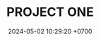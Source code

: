 ---
layout: teamCard
permalink: /team/:title.html
categories: LJ06 LJ1 LJ2 LJ6 LJ7 
maincover: /assets/logos/P1.png
puntosLJMAYO24:
date: 2024-05-02 10:29:20 +0700
title: PROJECT ONE
route: /liga-johto
tag: johto042024
color: black
puntosLJ202404: 12
grupo: sur
background: '#F16C38'
cover: /assets/ver.png
team: PROJECT ONE
ID: P1
status: <i class="fa-solid fa-check"></i>
puntos: 
pj: 
#PARTIDO 1
j1: RONDA 1
p1: PROJECT ONE
pp1: SSI
bg1: rock rock
r1: 0
rr1: 0
pt1: 0
pj1: 0
#PARTIDO 2
j2: RONDA 2
p2: PROJECT ONE
pp2: T-BONERS
bg2: rock rock
r2: 
rr2: 
pt2: 
pj2: 
#PARTIDO 3
j3: RONDA 3
p3: DFS SAPPHIRE
pp3: PROJECT ONE
bg3: rock
r3: 
rr3: 
pt3: 
pj3: 
#PARTIDO 4
j4: RONDA 4
p4: DFS DIAMOND
pp4: PROJECT ONE
bg4: rock 
r4: 
rr4: 
pt4: 
pj4: 
#PARTIDO 5
j5: RONDA 5
p5: ZERONOTE
pp5: PROJECT ONE
bg5: rock 
r5: 
rr5: 
pt5: 
pj5: 1
#PARTIDO 6
j6: RONDA 6
p6: PROJECT ONE
pp6: HG SOULSILVER
bg6: rock 
r6: 
rr6: 
pt6: 
pj6: 
#PARTIDO 7
j7: RONDA 7
p7: PROJECT ONE
pp7: GG STEEL
bg7: rock 
r7: 
rr7: 
pt7: 
pj7: 
#PARTIDO 8
j8: RONDA 8
p8: IL ULTIMATE
pp8: PROJECT ONE
bg8: rock 
rr8: 
r8: 
pt8: 
pj8: 
#PARTIDO 9
j9: RONDA 9
p9: GG GHOST
pp9: PROJECT ONE
bg9: rock
r9: 
rr9: 
pt9: 
pj9: 
dia: 23
hora: '21:00'
---